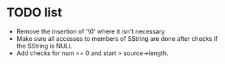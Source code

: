 TODO list
=========

 - Remove the insertion of '\0' where it isn't necessary
 - Make sure all accesses to members of SString are done after checks if the SString is NULL
 - Add checks for num == 0 and start > source->length.

